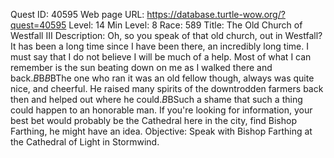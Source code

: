 Quest ID: 40595
Web page URL: https://database.turtle-wow.org/?quest=40595
Level: 14
Min Level: 8
Race: 589
Title: The Old Church of Westfall III
Description: Oh, so you speak of that old church, out in Westfall? It has been a long time since I have been there, an incredibly long time. I must say that I do not believe I will be much of a help. Most of what I can remember is the sun beating down on me as I walked there and back.$B$B<Baros Alexston lets out a small laugh at the memory.>$B$BThe one who ran it was an old fellow though, always was quite nice, and cheerful. He raised many spirits of the downtrodden farmers back then and helped out where he could.$B$BSuch a shame that such a thing could happen to an honorable man. If you're looking for information, your best bet would probably be the Cathedral here in the city, find Bishop Farthing, he might have an idea.
Objective: Speak with Bishop Farthing at the Cathedral of Light in Stormwind.
